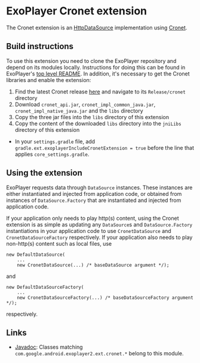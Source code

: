# ExoPlayer Cronet extension #

The Cronet extension is an [HttpDataSource][] implementation using [Cronet][].

[HttpDataSource]: https://google.github.io/ExoPlayer/doc/reference/com/google/android/exoplayer2/upstream/HttpDataSource.html
[Cronet]: https://chromium.googlesource.com/chromium/src/+/master/components/cronet?autodive=0%2F%2F

## Build instructions ##

To use this extension you need to clone the ExoPlayer repository and depend on
its modules locally. Instructions for doing this can be found in ExoPlayer's
[top level README][]. In addition, it's necessary to get the Cronet libraries
and enable the extension:

1. Find the latest Cronet release [here][] and navigate to its `Release/cronet`
   directory
1. Download `cronet_api.jar`, `cronet_impl_common_java.jar`,
   `cronet_impl_native_java.jar` and the `libs` directory
1. Copy the three jar files into the `libs` directory of this extension
1. Copy the content of the downloaded `libs` directory into the `jniLibs`
   directory of this extension

* In your `settings.gradle` file, add
  `gradle.ext.exoplayerIncludeCronetExtension = true` before the line that
  applies `core_settings.gradle`.

[top level README]: https://github.com/google/ExoPlayer/blob/release-v2/README.md
[here]: https://console.cloud.google.com/storage/browser/chromium-cronet/android

## Using the extension ##

ExoPlayer requests data through `DataSource` instances. These instances are
either instantiated and injected from application code, or obtained from
instances of `DataSource.Factory` that are instantiated and injected from
application code.

If your application only needs to play http(s) content, using the Cronet
extension is as simple as updating any `DataSource`s and `DataSource.Factory`
instantiations in your application code to use `CronetDataSource` and
`CronetDataSourceFactory` respectively. If your application also needs to play
non-http(s) content such as local files, use
```
new DefaultDataSource(
    ...
    new CronetDataSource(...) /* baseDataSource argument */);
```
and
```
new DefaultDataSourceFactory(
    ...
    new CronetDataSourceFactory(...) /* baseDataSourceFactory argument */);
```
respectively.

## Links ##

* [Javadoc][]: Classes matching `com.google.android.exoplayer2.ext.cronet.*`
  belong to this module.

[Javadoc]: https://google.github.io/ExoPlayer/doc/reference/index.html
